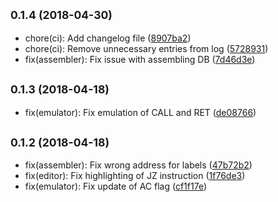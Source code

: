 <a name="0.1.4"></a>
## <small>0.1.4 (2018-04-30)</small>

* chore(ci): Add changelog file ([8907ba2](https://github.com/debjitbis08/sim8085/commit/8907ba2))
* chore(ci): Remove unnecessary entries from log ([5728931](https://github.com/debjitbis08/sim8085/commit/5728931))
* fix(assembler): Fix issue with assembling DB ([7d46d3e](https://github.com/debjitbis08/sim8085/commit/7d46d3e))



<a name="0.1.3"></a>
## <small>0.1.3 (2018-04-18)</small>

* fix(emulator): Fix emulation of CALL and RET ([de08766](https://github.com/debjitbis08/sim8085/commit/de08766))



<a name="0.1.2"></a>
## <small>0.1.2 (2018-04-18)</small>

* fix(assembler): Fix wrong address for labels ([47b72b2](https://github.com/debjitbis08/sim8085/commit/47b72b2))
* fix(editor): Fix highlighting of JZ instruction ([1f76de3](https://github.com/debjitbis08/sim8085/commit/1f76de3))
* fix(emulator): Fix update of AC flag ([cf1f17e](https://github.com/debjitbis08/sim8085/commit/cf1f17e))



